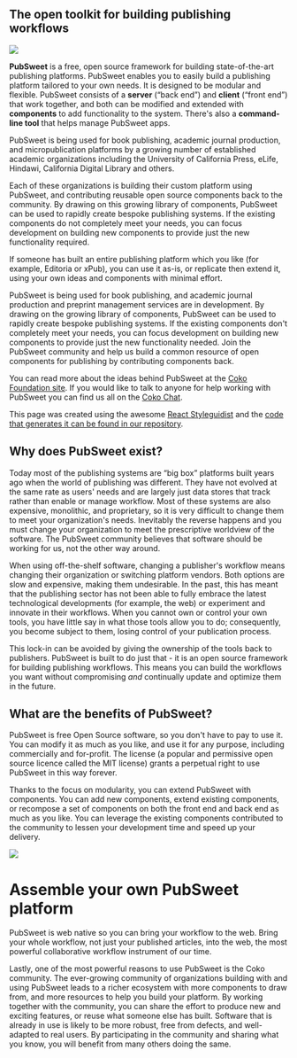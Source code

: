 ## The open toolkit for building publishing workflows

![](/pubsweet-logo.svg)

**PubSweet** is a free, open source framework for building state-of-the-art publishing platforms. PubSweet enables you to easily build a publishing platform tailored to your own needs. It is designed to be modular and flexible. PubSweet consists of a **server** (“back end”) and **client** (“front end”) that work together, and both can be modified and extended with **components** to add functionality to the system. There's also a **command-line tool** that helps manage PubSweet apps.

PubSweet is being used for book publishing, academic journal production, and micropublication platforms by a growing number of established academic organizations including the University of California Press, eLife, Hindawi, California Digital Library and others.

Each of these organizations is building their custom platform using PubSweet, and contributing reusable open source components back to the community. By drawing on this growing library of components, PubSweet can be used to rapidly create bespoke publishing systems. If the existing components do not completely meet your needs, you can focus development on building new components to provide just the new functionality required.

If someone has built an entire publishing platform which you like (for example, Editoria or xPub), you can use it as-is, or replicate then extend it, using your own ideas and components with minimal effort.

PubSweet is being used for book publishing, and academic journal production and preprint management services are in development. By drawing on the growing library of components, PubSweet can be used to rapidly create bespoke publishing systems. If the existing components don't completely meet your needs, you can focus development on building new components to provide just the new functionality needed. Join the PubSweet community and help us build a common resource of open components for publishing by contributing components back.

You can read more about the ideas behind PubSweet at the [Coko Foundation site](https://coko.foundation/technology/). If you would like to talk to anyone for help working with PubSweet you can find us all on the [Coko Chat](https://mattermost.coko.foundation).

This page was created using the awesome [React Styleguidist](https://github.com/styleguidist/react-styleguidist) and the [code that generates it can be found in our repository](https://gitlab.coko.foundation/pubsweet/pubsweet/tree/master/docs).

## Why does PubSweet exist?

Today most of the publishing systems are “big box” platforms built years ago when the world of publishing was different. They have not evolved at the same rate as users' needs and are largely just data stores that track rather than enable or manage workflow. Most of these systems are also expensive, monolithic, and proprietary, so it is very difficult to change them to meet your organization's needs. Inevitably the reverse happens and you must change your organization to meet the prescriptive worldview of the software. The PubSweet community believes that software should be working for us, not the other way around.

When using off-the-shelf software, changing a publisher's workflow means changing their organization or switching platform vendors. Both options are slow and expensive, making them undesirable. In the past, this has meant that the publishing sector has not been able to fully embrace the latest technological developments (for example, the web) or experiment and innovate in their workflows. When you cannot own or control your own tools, you have little say in what those tools allow you to do; consequently, you become subject to them, losing control of your publication process.

This lock-in can be avoided by giving the ownership of the tools back to publishers. PubSweet is built to do just that - it is an open source framework for building publishing workflows. This means you can build the workflows you want without compromising _and_ continually update and optimize them in the future.

## What are the benefits of PubSweet?

PubSweet is free Open Source software, so you don't have to pay to use it. You can modify it as much as you like, and use it for any purpose, including commercially and for-profit. The license (a popular and permissive open source licence called the MIT license) grants a perpetual right to use PubSweet in this way forever.

Thanks to the focus on modularity, you can extend PubSweet with components. You can add new components, extend existing components, or recompose a set of components on both the front end and back end as much as you like. You can leverage the existing components contributed to the community to lessen your development time and speed up your delivery.

![](/pubsweet-components.svg)

# Assemble your own PubSweet platform

PubSweet is web native so you can bring your workflow to the web. Bring your whole workflow, not just your published articles, into the web, the most powerful collaborative workflow instrument of our time.

Lastly, one of the most powerful reasons to use PubSweet is the Coko community. The ever-growing community of organizations building with and using PubSweet leads to a richer ecosystem with more components to draw from, and more resources to help you build your platform. By working together with the community, you can share the effort to produce new and exciting features, or reuse what someone else has built. Software that is already in use is likely to be more robust, free from defects, and well-adapted to real users. By participating in the community and sharing what you know, you will benefit from many others doing the same.
